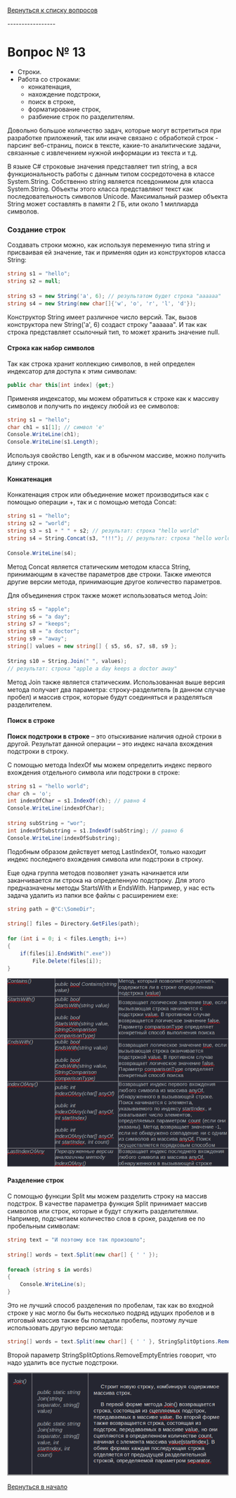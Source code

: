 [Вернуться к списку вопросов](../questions.md)

<div id="begin"></div>
-----------------

# Вопрос № 13

* Строки.
* Работа со строками:
    * конкатенация,
    * нахождение подстроки,
    * поиск в строке,
    * форматирование строк,
    * разбиение строк по разделителям.

Довольно большое количество задач, которые могут встретиться при разработке приложений, так или иначе связано с
обработкой строк - парсинг веб-страниц, поиск в тексте, какие-то аналитические задачи, связанные с извлечением нужной
информации из текста и т.д.

В языке C# строковые значения представляет тип string, а вся функциональность работы с данным типом сосредоточена в
классе System.String. Собственно string является псевдонимом для класса System.String. Объекты этого класса представляют
текст как последовательность символов Unicode. Максимальный размер объекта String может составлять в памяти 2 ГБ, или
около 1 миллиарда символов.

### Создание строк

Создавать строки можно, как используя переменную типа string и присваивая ей значение, так и применяя один из
конструкторов класса String:

```cs
string s1 = "hello";
string s2 = null;
 
string s3 = new String('a', 6); // результатом будет строка "aaaaaa"
string s4 = new String(new char[]{'w', 'o', 'r', 'l', 'd'});
```

Конструктор String имеет различное число версий. Так, вызов конструктора new String('a', 6) создаст строку "aaaaaa". И
так как строка представляет ссылочный тип, то может хранить значение null.

#### Строка как набор символов

Так как строка хранит коллекцию символов, в ней определен индексатор для доступа к этим символам:

```cs
public char this[int index] {get;}
```

Применяя индексатор, мы можем обратиться к строке как к массиву символов и получить по индексу любой из ее символов:

```cs
string s1 = "hello";
char ch1 = s1[1]; // символ 'e'
Console.WriteLine(ch1);
Console.WriteLine(s1.Length);
```

Используя свойство Length, как и в обычном массиве, можно получить длину строки.

#### Конкатенация

Конкатенация строк или объединение может производиться как с помощью операции +, так и с помощью метода Concat:

```cs
string s1 = "hello";
string s2 = "world";
string s3 = s1 + " " + s2; // результат: строка "hello world"
string s4 = String.Concat(s3, "!!!"); // результат: строка "hello world!!!"
 
Console.WriteLine(s4);
```

Метод Concat является статическим методом класса String, принимающим в качестве параметров две строки. Также имеются
другие версии метода, принимающие другое количество параметров.

Для объединения строк также может использоваться метод Join:

```cs
string s5 = "apple";
string s6 = "a day";
string s7 = "keeps";
string s8 = "a doctor";
string s9 = "away";
string[] values = new string[] { s5, s6, s7, s8, s9 };
 
String s10 = String.Join(" ", values);
// результат: строка "apple a day keeps a doctor away"
```

Метод Join также является статическим. Использованная выше версия метода получает два параметра: строку-разделитель (в
данном случае пробел) и массив строк, которые будут соединяться и разделяться разделителем.

#### Поиск в строке

**Поиск подстроки в строке** – это отыскивание наличия одной строки в другой. Результат данной операции – это индекс
начала вхождения подстроки в строку.

С помощью метода IndexOf мы можем определить индекс первого вхождения отдельного символа или подстроки в строке:

```cs
string s1 = "hello world";
char ch = 'o';
int indexOfChar = s1.IndexOf(ch); // равно 4
Console.WriteLine(indexOfChar);
 
string subString = "wor";
int indexOfSubstring = s1.IndexOf(subString); // равно 6
Console.WriteLine(indexOfSubstring);
```

Подобным образом действует метод LastIndexOf, только находит индекс последнего вхождения символа или подстроки в строку.

Еще одна группа методов позволяет узнать начинается или заканчивается ли строка на определенную подстроку. Для этого
предназначены методы StartsWith и EndsWith. Например, у нас есть задача удалить из папки все файлы с расширением exe:

```cs
string path = @"C:\SomeDir";
 
string[] files = Directory.GetFiles(path);
 
for (int i = 0; i < files.Length; i++)
{
    if(files[i].EndsWith(".exe"))
        File.Delete(files[i]);
}
```

![](013-01.png)

#### Разделение строк

С помощью функции Split мы можем разделить строку на массив подстрок. В качестве параметра функция Split принимает
массив символов или строк, которые и будут служить разделителями. Например, подсчитаем количество слов в сроке, разделив
ее по пробельным символам:

```cs
string text = "И поэтому все так произошло";
 
string[] words = text.Split(new char[] { ' ' });
 
foreach (string s in words)
{
    Console.WriteLine(s);
}
```

Это не лучший способ разделения по пробелам, так как во входной строке у нас могло бы быть несколько подряд идущих
пробелов и в итоговый массив также бы попадали пробелы, поэтому лучше использовать другую версию метода:

```cs
string[] words = text.Split(new char[] { ' ' }, StringSplitOptions.RemoveEmptyEntries);
```

Второй параметр StringSplitOptions.RemoveEmptyEntries говорит, что надо удалить все пустые подстроки.

![](013-02.png)

[Вернуться в начало](#begin)